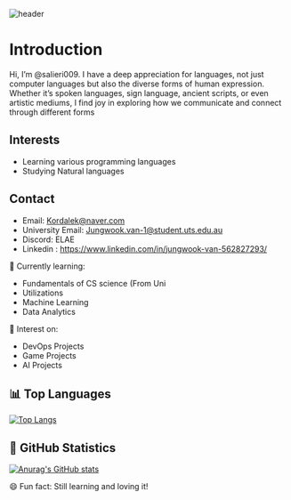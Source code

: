![header](https://capsule-render.vercel.app/api?type=shark&color=gradient&customGradient=4E88D1,78C0E0&width=400)

# Introduction
Hi, I’m @salieri009. I have a deep appreciation for languages, not just computer languages but also the diverse forms of human expression. 
Whether it’s spoken languages, sign language, ancient scripts, or even artistic mediums, I find joy in exploring how we communicate and connect through different forms

## Interests
- Learning various programming languages
- Studying Natural languages

## Contact
- Email: [Kordalek@naver.com](mailto:Kordalek@naver.com)
- University Email: [Jungwook.van-1@student.uts.edu.au](mailto:Jungwook.van-1@student.uts.edu.au)
- Discord: ELAE
- Linkedin : https://www.linkedin.com/in/jungwook-van-562827293/

🌱 Currently learning:
- Fundamentals of CS science (From Uni
- Utilizations
- Machine Learning
- Data Analytics 

💞️ Interest on:
- DevOps Projects
- Game Projects
- AI Projects

## 📊 Top Languages
[![Top Langs](https://github-readme-stats.vercel.app/api/top-langs/?username=salieri009&layout=compact&theme=tokyonight)](https://github.com/anuraghazra/github-readme-stats)

## 🚀 GitHub Statistics
[![Anurag's GitHub stats](https://github-readme-stats.vercel.app/api?username=salieri009&show_icons=true&theme=tokyonight)](https://github.com/anuraghazra/github-readme-stats)



😄 Fun fact: Still learning and loving it!

